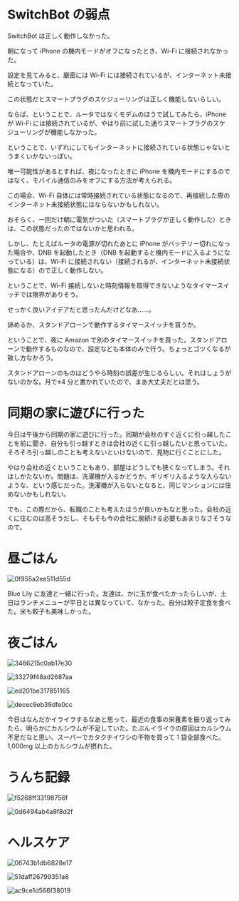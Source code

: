 # SwitchBot の弱点
SwitchBot は正しく動作しなかった。

朝になって iPhone の機内モードがオフになったとき、Wi-Fi に接続されなかった。

設定を見てみると、厳密には Wi-Fi には接続されているが、インターネット未接続となっていた。

この状態だとスマートプラグのスケジューリングは正しく機能しないらしい。

ならば、ということで、ルータではなくモデムのほうで試してみたら、iPhone が Wi-Fi には接続されているが、やはり前に試した通りスマートプラグのスケジューリングが機能しなかった。

ということで、いずれにしてもインターネットに接続されている状態じゃないとうまくいかないっぽい。

唯一可能性があるとすれば、夜になったときに iPhone を機内モードにするのではなく、モバイル通信のみをオフにする方法が考えられる。

この場合、Wi-Fi 自体には常時接続されている状態になるので、再接続した際のインターネット未接続状態にはならないかもしれない。

おそらく、一回だけ朝に電気がついた（スマートプラグが正しく動作した）ときは、この状態だったのではないかと思われる。

しかし、たとえばルータの電源が切れたあとに iPhone がバッテリー切れになった場合や、DNB を起動したとき（DNB を起動すると機内モードに入るようになっている）は、Wi-Fi に接続されない（接続されるが、インターネット未接続状態になる）ので正しく動作しない。

ということで、Wi-Fi 接続しないと時刻情報を取得できないようなタイマースイッチでは限界がありそう。

せっかく良いアイデアだと思ったんだけどなあ......。

諦めるか、スタンドアローンで動作するタイマースイッチを買うか。

ということで、夜に Amazon で別のタイマースイッチを買った。スタンドアローンで動作するものなので、設定なども本体のみで行う。ちょっとゴツくなるが致し方なかろう。

スタンドアローンのものはどうやら時刻の誤差が生じるらしい。それはしょうがないのかな。月で±4 分と書かれていたので、まあ大丈夫だとは思う。

# 同期の家に遊びに行った
今日は午後から同期の家に遊びに行った。同期が会社のすぐ近くに引っ越したことを前に聞き、自分も引っ越すときは会社の近くに引っ越したいと思っていた。そろそろ引っ越しのことも考えないといけないので、見物に行くことにした。

やはり会社の近くということもあり、部屋はどうしても狭くなってしまう。それはしかたないか。問題は、洗濯機が入るかどうか、ギリギリ入るような入らないような、という感じだった。洗濯機が入らないとなると、同じマンションには住めないかもしれない。

でも、この際だから、転職のことも考えたほうが良いかもなと思った。会社の近くに住むのは高そうだし、そもそも今の会社に居続ける必要もあまりなさそうなので。

# 昼ごはん
![0f955a2ee511d55d](/images/2019/11/0f955a2ee511d55d.jpg)

Blue Lily に友達と一緒に行った。友達は、かに玉が食べたかったらしいが、土日はランチメニューが平日とは異なっていて、なかった。自分は餃子定食を食べた。米も餃子も美味しかった。

# 夜ごはん
![3466215c0ab17e30](/images/2019/11/3466215c0ab17e30.jpg)

![33279f48ad2687aa](/images/2019/11/33279f48ad2687aa.jpg)

![ed201be317851165](/images/2019/11/ed201be317851165.jpg)

![decec9eb39dfe0cc](/images/2019/11/decec9eb39dfe0cc.jpg)

今日はなんだかイライラするなあと思って、最近の食事の栄養素を振り返ってみたら、明らかにカルシウムが不足していた。たぶんイライラの原因はカルシウム不足だなと思い、スーパーでカタクチイワシの干物を買って 1 袋全部食べた。1,000mg 以上のカルシウムが摂れた。

# うんち記録
![f5268ff33198756f](/images/2019/11/f5268ff33198756f.png)

![0d6494ab4a9f8d2f](/images/2019/11/0d6494ab4a9f8d2f.png)

# ヘルスケア
![06743b1db6828e17](/images/2019/12/06743b1db6828e17.png)

![51daff26799351a8](/images/2019/11/51daff26799351a8.png)

![ac9ce1d566f38019](/images/2019/11/ac9ce1d566f38019.jpg)

